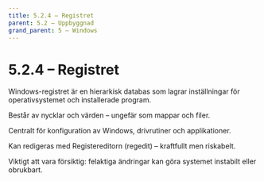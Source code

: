 ```yaml
---
title: 5.2.4 – Registret
parent: 5.2 – Uppbyggnad
grand_parent: 5 – Windows
---
```

# 5.2.4 – Registret

Windows-registret är en hierarkisk databas som lagrar inställningar för operativsystemet och installerade program.

Består av nycklar och värden – ungefär som mappar och filer.

Centralt för konfiguration av Windows, drivrutiner och applikationer.

Kan redigeras med Registereditorn (regedit) – kraftfullt men riskabelt.

Viktigt att vara försiktig: felaktiga ändringar kan göra systemet instabilt eller obrukbart.

